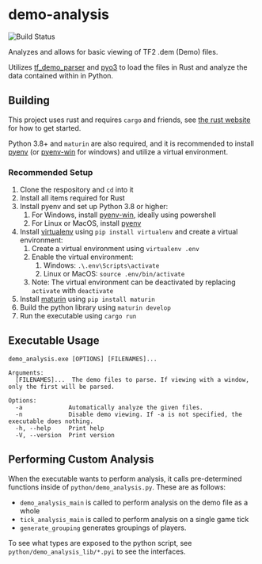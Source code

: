 # demo-analysis

![Build Status](https://github.com/davtwal/demo-analysis/workflows/CI/badge.svg)

Analyzes and allows for basic viewing of TF2 .dem (Demo) files.

Utilizes [tf_demo_parser](https://github.com/demostf/parser) and [pyo3](https://github.com/PyO3/pyo3) to load the files in Rust and analyze the data contained within in Python.

## Building

This project uses rust and requires `cargo` and friends, see [the rust website](https://www.rust-lang.org/)
for how to get started.

Python 3.8+ and `maturin` are also required, and it is recommended to install [pyenv][1] (or [pyenv-win][1] for windows) and utilize a virtual environment.

### Recommended Setup

1. Clone the respository and `cd` into it
2. Install all items required for Rust
3. Install pyenv and set up Python 3.8 or higher:
    1. For Windows, install [pyenv-win][1], ideally using powershell
    2. For Linux or MacOS, install [pyenv][1]
4. Install [virtualenv][3] using `pip install virtualenv` and create a virtual environment:
    1. Create a virtual environment using `virtualenv .env`
    2. Enable the virtual environment:
        1. Windows: `.\.env\Scripts\activate`
        2. Linux or MacOS: `source .env/bin/activate`
    3. Note: The virtual environment can be deactivated by replacing `activate` with `deactivate`
5. Install [maturin][4] using `pip install maturin`
6. Build the python library using `maturin develop`
7. Run the executable using `cargo run`

## Executable Usage

```plaintext
demo_analysis.exe [OPTIONS] [FILENAMES]...

Arguments:
  [FILENAMES]...  The demo files to parse. If viewing with a window, only the first will be parsed.

Options:
  -a             Automatically analyze the given files.
  -n             Disable demo viewing. If -a is not specified, the executable does nothing.
  -h, --help     Print help
  -V, --version  Print version
```

## Performing Custom Analysis

When the executable wants to perform analysis, it calls pre-determined functions inside of `python/demo_analysis.py`. These are as follows:

- `demo_analysis_main` is called to perform analysis on the demo file as a whole
- `tick_analysis_main` is called to perform analysis on a single game tick
- `generate_grouping` generates groupings of players.

To see what types are exposed to the python script, see `python/demo_analysis_lib/*.pyi` to see the interfaces.

[1]: https://github.com/pyenv/pyenv
[2]: https://github.com/pyenv-win/pyenv-win
[3]: https://virtualenv.pypa.io/en/latest/index.html
[4]: https://pypi.org/project/maturin/
